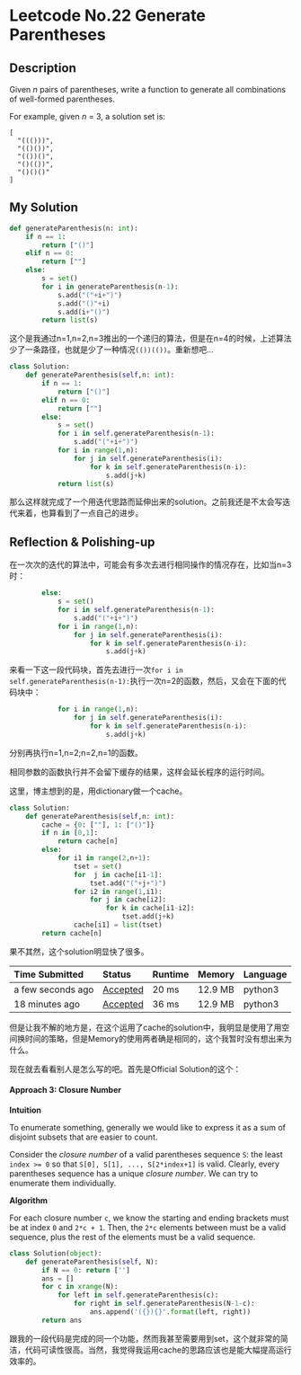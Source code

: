 # Leetcode No.22 Generate Parentheses

## Description

Given *n* pairs of parentheses, write a function to generate all combinations of well-formed parentheses.

For example, given *n* = 3, a solution set is:

```     
[
  "((()))",
  "(()())",
  "(())()",
  "()(())",
  "()()()"
]
```

## My Solution

```python
def generateParenthesis(n: int):
    if n == 1:
        return ["()"]
    elif n == 0:
        return [""]
    else:
        s = set()
        for i in generateParenthesis(n-1):
            s.add("("+i+")")
            s.add("()"+i)
            s.add(i+"()")
        return list(s)
```

这个是我通过n=1,n=2,n=3推出的一个递归的算法，但是在n=4的时候，上述算法少了一条路径，也就是少了一种情况`(())(())`。重新想吧...

```python
class Solution:
    def generateParenthesis(self,n: int):
        if n == 1:
            return ["()"]
        elif n == 0:
            return [""]
        else:
            s = set()
            for i in self.generateParenthesis(n-1):
                s.add("("+i+")")
            for i in range(1,n):
                for j in self.generateParenthesis(i):
                    for k in self.generateParenthesis(n-i):
                        s.add(j+k)
            return list(s)
```

那么这样就完成了一个用迭代思路而延伸出来的solution。之前我还是不太会写迭代来着，也算看到了一点自己的进步。

## Reflection & Polishing-up

在一次次的迭代的算法中，可能会有多次去进行相同操作的情况存在，比如当n=3时：

```python
        else:
            s = set()
            for i in self.generateParenthesis(n-1):
                s.add("("+i+")")
            for i in range(1,n):
                for j in self.generateParenthesis(i):
                    for k in self.generateParenthesis(n-i):
                        s.add(j+k)
```

来看一下这一段代码块，首先去进行一次`for i in self.generateParenthesis(n-1):`执行一次n=2的函数，然后，又会在下面的代码块中：

```python
            for i in range(1,n):
                for j in self.generateParenthesis(i):
                    for k in self.generateParenthesis(n-i):
                        s.add(j+k)
```

分别再执行n=1,n=2;n=2,n=1的函数。

相同参数的函数执行并不会留下缓存的结果，这样会延长程序的运行时间。

这里，博主想到的是，用dictionary做一个cache。

```python
class Solution:
    def generateParenthesis(self,n: int):
        cache = {0: [""], 1: ["()"]}
        if n in [0,1]:
            return cache[n]
        else:
            for i1 in range(2,n+1):
                tset = set()
                for  j in cache[i1-1]:
                    tset.add("("+j+")")
                for i2 in range(1,i1):
                    for j in cache[i2]:
                        for k in cache[i1-i2]:
                            tset.add(j+k)
                cache[i1] = list(tset)
        return cache[n]
```

果不其然，这个solution明显快了很多。

| Time Submitted    | Status                                                       | Runtime | Memory  | Language |
| :---------------- | :----------------------------------------------------------- | :------ | :------ | :------- |
| a few seconds ago | [Accepted](https://leetcode.com/submissions/detail/297767262/) | 20 ms   | 12.9 MB | python3  |
| 18 minutes ago    | [Accepted](https://leetcode.com/submissions/detail/297762529/) | 36 ms   | 12.9 MB | python3  |

但是让我不解的地方是，在这个运用了cache的solution中，我明显是使用了用空间换时间的策略，但是Memory的使用两者确是相同的，这个我暂时没有想出来为什么。

现在就去看看别人是怎么写的吧。首先是Official Solution的这个：

#### Approach 3: Closure Number

**Intuition**

To enumerate something, generally we would like to express it as a sum of disjoint subsets that are easier to count.

Consider the *closure number* of a valid parentheses sequence `S`: the least `index >= 0` so that `S[0], S[1], ..., S[2*index+1]` is valid. Clearly, every parentheses sequence has a unique *closure number*. We can try to enumerate them individually.

**Algorithm**

For each closure number `c`, we know the starting and ending brackets must be at index `0` and `2*c + 1`. Then, the `2*c` elements between must be a valid sequence, plus the rest of the elements must be a valid sequence.

```python
class Solution(object):
    def generateParenthesis(self, N):
        if N == 0: return ['']
        ans = []
        for c in xrange(N):
            for left in self.generateParenthesis(c):
                for right in self.generateParenthesis(N-1-c):
                    ans.append('({}){}'.format(left, right))
        return ans
```

跟我的一段代码是完成的同一个功能，然而我甚至需要用到set，这个就非常的简洁，代码可读性很高。当然，我觉得我运用cache的思路应该也是能大幅提高运行效率的。

